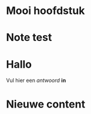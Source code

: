 # Mooi hoofdstuk

<Note title="test">
  
# Note test

</Note>

<ShortExercise id="rTCHfL2PmZ8orfWWg7ms" title="korte opdracht">
  
  # Hallo
  
  Vul hier een *antwoord* **in**
  
</ShortExercise>


# Nieuwe content
